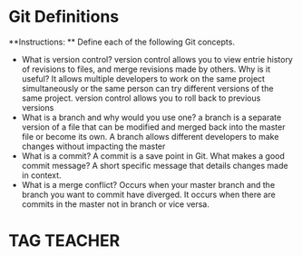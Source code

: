 # Git Definitions

**Instructions: ** Define each of the following Git concepts.

* What is version control?  version control allows you to view entrie history of revisions to files, and merge revisions made by others. Why is it useful? It allows multiple developers to work on the same project simultaneously or the same person can try different versions of the same project. version control allows you to roll back to previous versions
* What is a branch and why would you use one? a branch is a separate version of a file that can be modified and merged back into the master file or become its own. A branch allows different developers to make changes without impacting the master
* What is a commit? A commit is a save point in Git. What makes a good commit message?  A short specific message that details changes made in context. 
* What is a merge conflict? Occurs when your master branch and the branch you want to commit have diverged. It occurs when there are commits in the master not in branch or vice versa.

# TAG TEACHER